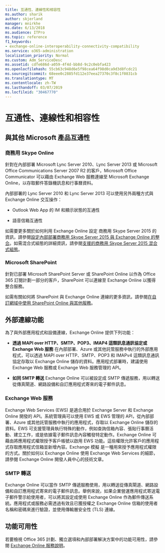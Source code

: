 ```yaml
---
title: 互通性、連線性和相容性
ms.author: sharik
author: skjerland
manager: mnirkhe
ms.date: 6/13/2018
ms.audience: ITPro
ms.topic: reference
f1_keywords:
- exchange-online-interoperability-connectivity-compatibility
ms.service: o365-administration
localization_priority: Normal
ms.custom: Adm_ServiceDesc
ms.assetid: cdfe686d-a059-4f4d-bb8d-9c2c0ebfa423
ms.openlocfilehash: 55cb63c948d6e5f98cea64f98d0ca9d3d8fcdc21
ms.sourcegitcommit: 68eee0c2885fd112e37eea27370c3f8c1f0831cb
ms.translationtype: MT
ms.contentlocale: zh-TW
ms.lasthandoff: 03/07/2019
ms.locfileid: "30467770"
---
```

# <a name="interoperability-connectivity-and-compatibility"></a>互通性、連線性和相容性

## <a name="interoperability-with-other-microsoft-products"></a>與其他 Microsoft 產品互通性

### <a name="skype-for-business-online"></a>商務用 Skype Online

針對在內部部署 Microsoft Lync Server 2010、Lync Server 2013 或 Microsoft Office Communications Server 2007 R2 的客戶，Microsoft Office Communicator 可以藉由 Exchange Web 服務連線至 Microsoft Exchange Online，以存取郵件答錄機訊息和行事曆資料。
  
內部部署的 Lync Server 2010 和 Lync Server 2013 可以使用另外兩種方式與 Exchange Online 交互操作：
  
- Outlook Web App 的 IM 和顯示狀態的互通性
    
- 語音信箱互通性
    
如需要更多關於如何利用 Exchange Online 設定 商務用 Skype Server 2015 的資訊，請參閱[設定內部部署商務用 Skype Server 2015 與 Exchange Online 的整合](https://go.microsoft.com/fwlink/p/?LinkId=271804)。如需混合式組態的詳細資訊，請參閱[支援的商務用 Skype Server 2015 混合式組態](https://go.microsoft.com/fwlink/?LinkID=513084)。
  
### <a name="microsoft-sharepoint"></a>Microsoft SharePoint

針對已部署 Microsoft SharePoint Server 或 SharePoint Online 以作為 Office 365 訂閱計劃一部分的客戶，SharePoint 可以連線至 Exchange Online 以獲得整合服務。
  
如需有關如何將 SharePoint 與 Exchange Online 連線的更多資訊，請參閱[在自訂網域中使用 SharePoint Online 與其他服務](https://go.microsoft.com/fwlink/?LinkId=271805)。
  
## <a name="features-for-external-connectivity"></a>外部連線功能

為了與外部應用程式和設備連線，Exchange Online 提供下列功能：
  
- **透過 MAPI over HTTP、SMTP、POP3、IMAP4 這類訊息通訊協定或 Exchange Web 服務** 在內部部署、Azure 或其他託管服務中執行的外部應用程式，可以透過 MAPI over HTTP、SMTP、POP3 和 IMAPv4 這類訊息通訊協定存取以 Exchange Online 儲存的資料。應用程式部署時，建議使用 Exchange Web 服務或 Exchange Web 服務管理的 API。 
    
- **如同 SMTP 轉送** Exchange Online 可以被設定成 SMTP 傳遞服務，用以轉送從傳真閘道、網路設備和自訂應用程式寄來的電子郵件訊息。 
    
### <a name="exchange-web-services"></a>Exchange Web 服務

Exchange Web Services (EWS) 是適合用於 Exchange Server 和 Exchange Online 開發的 API。系統管理員可以使用 EWS 或 EWS 管理的 API，從內部部署、Azure 或其他託管服務中執行的應用程式，存取以 Exchange Online 儲存的資料。EWS 可支援管理員執行特殊的動作，例如查詢信箱內容、張貼行事曆活動、建立工作，或是依據電子郵件訊息內容觸發特定動作。Exchange Online 可藉由將應用程式權限授予客戶帳號以啟用 EWS 功能。這些權限允許客戶的應用程式存取應用程式信箱並新增內容。Exchange 模擬 是一種用來授予應用程式權限的方式。關於如何以 Exchange Online 使用 Exchange Web Services 的細節，請參閱 Exchange Online 開發人員中心的技術文章。
  
### <a name="smtp-relay"></a>SMTP 轉送

Exchange Online 可以當作 SMTP 傳遞服務使用，用以轉送從傳真閘道、網路設備和自訂應用程式寄來的電子郵件訊息。舉例來說，如果企業營運應用程式寄送電子郵件警示給使用者，可以將其設定成使用 Exchange Online 作為郵件傳送系統。應用程式或服務必需透過有效且已獲授權之 Exchange Online 信箱的使用者名稱和密碼來進行驗證，並使用傳輸層安全性 (TLS) 連線。
  
## <a name="feature-availability"></a>功能可用性

若要檢視 Office 365 計劃、獨立選項和內部部署解決方案中的功能可用性，請參閱 [Exchange Online 服務說明](exchange-online-service-description.md)。
  

